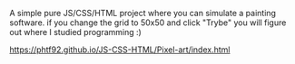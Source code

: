 A simple pure JS/CSS/HTML project where you can simulate a painting software.
if you change the grid to 50x50 and click "Trybe" you will figure out where I studied programming :)

https://phtf92.github.io/JS-CSS-HTML/Pixel-art/index.html
